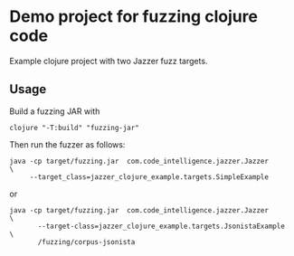 # Demo project for fuzzing clojure code

Example clojure project with two Jazzer fuzz targets.

## Usage

Build a fuzzing JAR with

```shell
clojure "-T:build" "fuzzing-jar"
```

Then run the fuzzer as follows:

``` shell
java -cp target/fuzzing.jar  com.code_intelligence.jazzer.Jazzer              \
     --target_class=jazzer_clojure_example.targets.SimpleExample
```

or 

``` shell
java -cp target/fuzzing.jar  com.code_intelligence.jazzer.Jazzer              \
       --target-class=jazzer_clojure_example.targets.JsonistaExample          \
       /fuzzing/corpus-jsonista
```
